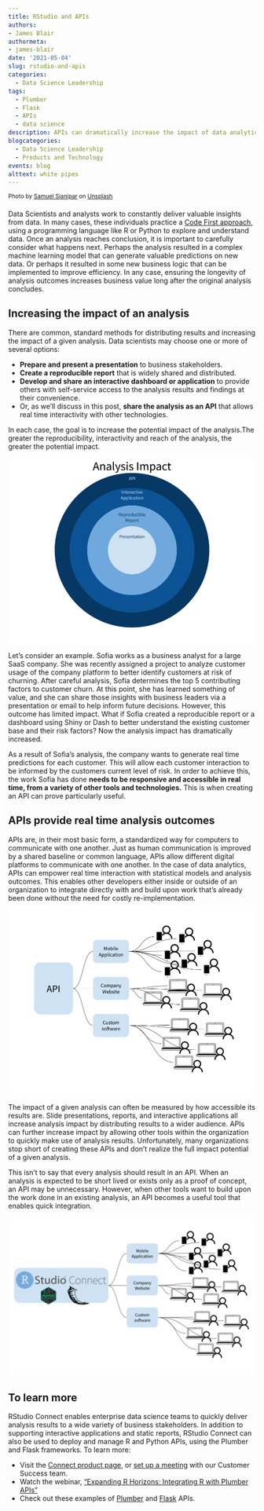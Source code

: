 ```yaml
---
title: RStudio and APIs
authors: 
- James Blair
authormeta:
- james-blair
date: '2021-05-04'
slug: rstudio-and-apis
categories:
  - Data Science Leadership
tags:
  - Plumber
  - Flask
  - APIs
  - data science
description: APIs can dramatically increase the impact of data analytics by making real time results accessible to a larger audience. RStudio empowers organizations to both create and use analytic APIs.
blogcategories:
  - Data Science Leadership
  - Products and Technology
events: blog
alttext: white pipes
---
```

<sup>
Photo by <a
href="https://unsplash.com/@samthewam24?utm_source=unsplash&utm_medium=referral&utm_content=creditCopyText">Samuel
Sianipar</a> on <a
href="https://unsplash.com/s/photos/pipes?utm_source=unsplash&utm_medium=referral&utm_content=creditCopyText">Unsplash</a>
</sup>

Data Scientists and analysts work to constantly deliver valuable insights from
data. In many cases, these individuals practice a [Code First
approach](https://www.rstudio.com/resources/why-your-enterprise-needs-code-first-data-science/),
using a programming language like R or Python to explore and understand data.
Once an analysis reaches conclusion, it is important to carefully consider what
happens next. Perhaps the analysis resulted in a complex machine learning model
that can generate valuable predictions on new data. Or perhaps it resulted in
some new business logic that can be implemented to improve efficiency. In any
case, ensuring the longevity of analysis outcomes increases business value long
after the original analysis concludes.

## Increasing the impact of an analysis

There are common, standard methods for distributing results and increasing the
impact of a given analysis. Data scientists may choose one or more of several
options:

* **Prepare and present a presentation** to business stakeholders.
* **Create a reproducible report** that is widely shared and distributed.
* **Develop and share an interactive dashboard or application** to provide
others with self-service access to the analysis results and findings at their
convenience.
* Or, as we’ll discuss in this post, **share the analysis as an API** that
allows real time interactivity with other technologies.

In each case, the goal is to increase the potential impact of the analysis.The
greater the reproducibility, interactivity and reach of the analysis, the
greater the potential impact.

![Analysis Impact](analysis-impact.png)

Let’s consider an example. Sofia works as a business analyst for a large SaaS
company. She was recently assigned a project to analyze customer usage of the
company platform to better identify customers at risk of churning. After careful
analysis, Sofia determines the top 5 contributing factors to customer churn. At
this point, she has learned something of value, and she can share those insights
with business leaders via a presentation or email to help inform future
decisions. However, this outcome has limited impact. What if Sofia created a
reproducible report or a dashboard using Shiny or Dash to better understand the
existing customer base and their risk factors? Now the analysis impact has
dramatically increased.

As a result of Sofia’s analysis, the company wants to generate real time
predictions for each customer. This will allow each customer interaction to be
informed by the customers current level of risk. In order to achieve this, the
work Sofia has done **needs to be responsive and accessible in real time, from a
variety of other tools and technologies.** This is when creating an API can
prove particularly useful.

## APIs provide real time analysis outcomes

APIs are, in their most basic form, a standardized way for computers to
communicate with one another. Just as human communication is improved by a
shared baseline or common language, APIs allow different digital platforms to
communicate with one another. In the case of data analytics, APIs can empower
real time interaction with statistical models and analysis outcomes. This
enables other developers either inside or outside of an organization to
integrate directly with and build upon work that’s already been done without the
need for costly re-implementation.

![API Diagram](api-diagram.png)

The impact of a given analysis can often be measured by how accessible its
results are. Slide presentations, reports, and interactive applications all
increase analysis impact by distributing results to a wider audience. APIs can
further increase impact by allowing other tools within the organization to
quickly make use of analysis results. Unfortunately, many organizations stop
short of creating these APIs and don’t realize the full impact potential of a
given analysis.

This isn’t to say that every analysis should result in an API. When an analysis
is expected to be short lived or exists only as a proof of concept, an API may
be unnecessary. However, when other tools want to build upon the work done in an
existing analysis, an API becomes a useful tool that enables quick integration.

![RStudio Connenct Diagram](rstudio-connect-diagram.png)

## To learn more

RStudio Connect enables enterprise data science teams to quickly deliver
analysis results to a wide variety of business stakeholders. In addition to
supporting interactive applications and static reports, RStudio Connect can also
be used to deploy and manage R and Python APIs, using the Plumber and Flask
frameworks. To learn more:

* Visit the [Connect product page](https://www.rstudio.com/products/connect/),
or [set up a meeting](http://rstd.io/r_and_python) with our Customer Success
team.
* Watch the webinar, [“Expanding R Horizons: Integrating R with Plumber
APIs”](https://www.rstudio.com/resources/webinars/expanding-r-horizons-integrating-r-with-plumber-apis/)
* Check out these examples of
[Plumber](https://solutions.rstudio.com/r/rest-apis/) and
[Flask](https://solutions.rstudio.com/python/flask/) APIs.
